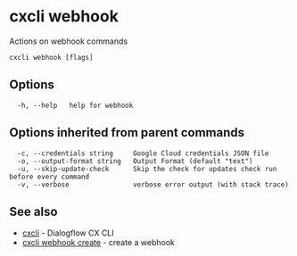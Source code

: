 # cxcli webhook

Actions on webhook commands

```
cxcli webhook [flags]
```

## Options

```
  -h, --help   help for webhook
```

## Options inherited from parent commands

```
  -c, --credentials string     Google Cloud credentials JSON file
  -o, --output-format string   Output Format (default "text")
  -u, --skip-update-check      Skip the check for updates check run before every command
  -v, --verbose                verbose error output (with stack trace)
```

## See also

* [cxcli](/cmd/cxcli/)	 - Dialogflow CX CLI
* [cxcli webhook create](/cmd/cxcli_webhook_create/)	 - create a webhook

